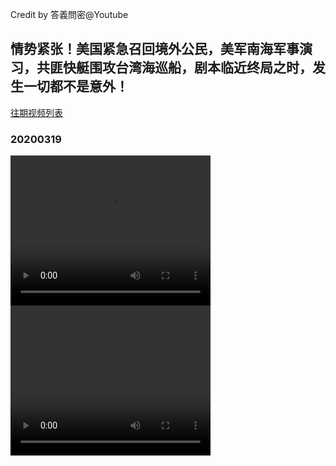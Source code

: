 Credit by 答義問密@Youtube
## 情势紧张！美国紧急召回境外公民，美军南海军事演习，共匪快艇围攻台湾海巡船，剧本临近终局之时，发生一切都不是意外！
[往期视频列表](/答義問密/list.html)
### 20200319

<video width="320" height="240" controls>
  <source src="/答義問密/videos/20200319_Q3MOsCdUExk-split-001.mp4" type="video/mp4">
</video>
<video width="320" height="240" controls>
  <source src="/答義問密/videos/20200319_Q3MOsCdUExk-split-002.mp4" type="video/mp4">
</video>
